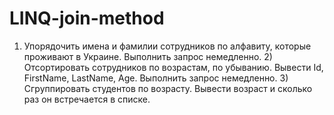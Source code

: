 # LINQ-join-method
1) Упорядочить имена и фамилии сотрудников по алфавиту, которые проживают в Украине. Выполнить запрос немедленно. 2) Отсортировать сотрудников по возрастам, по убыванию. Вывести Id, FirstName, LastName, Age. Выполнить запрос немедленно. 3) Сгруппировать студентов по возрасту. Вывести возраст и сколько раз он встречается в списке.
